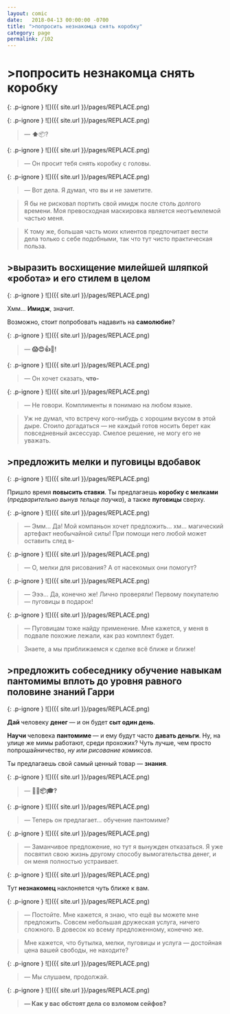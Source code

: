 ```yaml
---
layout: comic
date:   2018-04-13 00:00:00 -0700
title: ">попросить незнакомца снять коробку"
category: page
permalink: /102
---
```

# >попросить незнакомца снять коробку

{: .p-ignore }
![]({{ site.url }}/pages/REPLACE.png)

{: .p-ignore }
![]({{ site.url }}/pages/REPLACE.png)

<blockquote>— <strong>⬆️</strong>📦?</blockquote>

{: .p-ignore }
![]({{ site.url }}/pages/REPLACE.png)

<blockquote>— Он просит тебя снять коробку с головы.</blockquote>

{: .p-ignore }
![]({{ site.url }}/pages/REPLACE.png)

<blockquote>— Вот дела. Я думал, что вы и не заметите.</blockquote>

<blockquote>Я бы не рисковал портить свой имидж после столь долгого времени. Моя превосходная маскировка является неотъемлемой частью меня.</blockquote>

<blockquote>К тому же, большая часть моих клиентов предпочитает вести дела только с себе подобными, так что тут чисто практическая польза.</blockquote>

## >выразить восхищение милейшей шляпкой «робота» и его стилем в целом

{: .p-ignore }
![]({{ site.url }}/pages/REPLACE.png)

Хмм… <strong>Имидж</strong>, значит.

Возможно, стоит попробовать надавить на <strong>самолюбие</strong>?

{: .p-ignore }
![]({{ site.url }}/pages/REPLACE.png)

<blockquote>— <strong>😱😍👍🎩!</strong></blockquote>

{: .p-ignore }
![]({{ site.url }}/pages/REPLACE.png)

<blockquote>— Он хочет сказать, <strong>что-</strong></blockquote>

{: .p-ignore }
![]({{ site.url }}/pages/REPLACE.png)

<blockquote>— Не говори. Комплименты я понимаю на любом языке.</blockquote>

<blockquote>Уж не думал, что встречу кого-нибудь с хорошим вкусом в этой дыре. Стоило догадаться — не каждый готов носить берет как повседневный аксессуар. Смелое решение, не могу его не уважать.</blockquote>

## >предложить мелки и пуговицы вдобавок

{: .p-ignore }
![]({{ site.url }}/pages/REPLACE.png)

Пришло время <strong>повысить ставки</strong>. Ты предлагаешь <strong>коробку с мелками</strong> (<em>предварительно вынув тельце паучка</em>), а также <strong>пуговицы </strong>сверху.

{: .p-ignore }
![]({{ site.url }}/pages/REPLACE.png)

<blockquote>— Эмм… Да! Мой компаньон хочет предложить… хм… магический артефакт необычайной силы! При помощи него любой может оставить след в-</blockquote>

{: .p-ignore }
![]({{ site.url }}/pages/REPLACE.png)

<blockquote>— О, мелки для рисования? А от насекомых они помогут?</blockquote>

{: .p-ignore }
![]({{ site.url }}/pages/REPLACE.png)

<blockquote>— Эээ… Да, конечно же! Лично проверяли! Первому покупателю — пуговицы в подарок!</blockquote>

{: .p-ignore }
![]({{ site.url }}/pages/REPLACE.png)

<blockquote>— Пуговицам тоже найду применение. Мне кажется, у меня в подвале похожие лежали, как раз комплект будет.</blockquote>

<blockquote>Знаете, а мы приближаемся к сделке всё ближе и ближе!</blockquote>

## >предложить собеседнику обучение навыкам пантомимы вплоть до уровня равного половине знаний Гарри

{: .p-ignore }
![]({{ site.url }}/pages/REPLACE.png)

<strong>Дай </strong>человеку <strong>денег </strong>— и он будет <strong>сыт один день</strong>.

<strong>Научи </strong>человека <strong>пантомиме </strong>— и ему будут часто <strong>давать деньги</strong>. Ну, на улице же мимы работают, среди прохожих? Чуть лучше, чем просто попрошайничество, <em>ну или рисование комиксов</em>.

Ты предлагаешь свой самый ценный товар — <strong>знания</strong>.

{: .p-ignore }
![]({{ site.url }}/pages/REPLACE.png)

<blockquote>— <strong>🤡🤝📦🎓?</strong></blockquote>

{: .p-ignore }
![]({{ site.url }}/pages/REPLACE.png)

<blockquote>— Теперь он предлагает… обучение пантомиме?</blockquote>

{: .p-ignore }
![]({{ site.url }}/pages/REPLACE.png)

<blockquote>— Заманчивое предложение, но тут я вынужден отказаться. Я уже посвятил свою жизнь другому способу вымогательства денег, и он меня полностью устраивает.</blockquote>

{: .p-ignore }
![]({{ site.url }}/pages/REPLACE.png)

Тут <strong>незнакомец </strong>наклоняется чуть ближе к вам.

{: .p-ignore }
![]({{ site.url }}/pages/REPLACE.png)

<blockquote>— Постойте. Мне кажется, я знаю, что ещё вы можете мне предложить. Совсем небольшая дружеская услуга, ничего сложного. В довесок ко всему предложенному, конечно же.</blockquote>

<blockquote>Мне кажется, что бутылка, мелки, пуговицы и услуга — достойная цена вашей свободы, не находите?</blockquote>

{: .p-ignore }
![]({{ site.url }}/pages/REPLACE.png)

<blockquote>— Мы слушаем, продолжай.</blockquote>

{: .p-ignore }
![]({{ site.url }}/pages/REPLACE.png)

<blockquote><strong>— Как у вас обстоят дела со взломом сейфов?</strong></blockquote>
